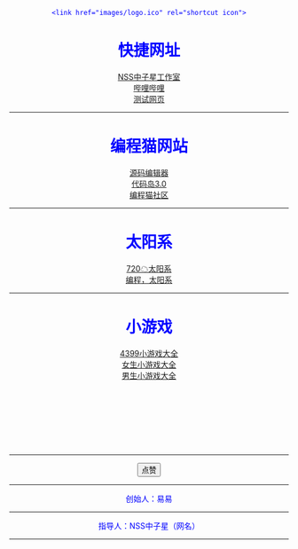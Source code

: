 
    <link href="images/logo.ico" rel="shortcut icon">
</head>
    
<body style="text-align: center;color:	#0000FF;"> 
    <div>
        <h1>快捷网址</h1>
        <a href="https://nsszzx.gitee.io/html/" target="_blank">NSS中子星工作室</a>
        <br>
        <a href="https://www.bilibili.com/" target="_blank">哔哩哔哩</a><br>
        <a href="C:\Users\lenovo\Desktop\测试网页.html" target="_blank">测试网页</a>
        <hr>
        <h1>编程猫网站</h1>
        <a href="https://kitten.codemao.cn/" target="_blank">源码编辑器</a>
        <br>
        <a href="https://box3.codemao.cn/user/content" target="_blank">代码岛3.0</a>
        <br>
        <a href="https://shequ.codemao.cn/" target="_blank">编程猫社区</a>
        <hr>
        <h1>太阳系</h1>
        <a href="https://720yun.com/t/eb42ejpvu1a?scene_id=461882" target="_blank">720☁太阳系</a>
        <br>
        <a href="https://shequ.codemao.cn/work/51398648" target="_blank">编程，太阳系</a>
        <hr>
        <h1>小游戏</h1>
        <a href="http://www.4399.com/?hao360a" target="_blank">4399小游戏大全</a>
        <br>
        <a href="http://www.4399.com/special/195.htm" target="_blank">女生小游戏大全</a>
        <br>
        <a href="http://www.4399.com/special/270.htm" target="_blank">男生小游戏大全</a>
        <br>
        <br>
        <br>
        <br>
        <br>
        <br>
        <br>
        <br>
        <hr>
        <button onclick="getLocation()">点赞</button>
        <hr>
        <p>创始人：易易</p>
        <hr>
        <p>指导人：NSS中子星（网名）</p>
        <hr>
    </div>
        
    
<body>

















